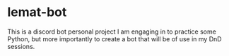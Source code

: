 # lemat-bot
This is a discord bot personal project I am engaging in to practice some Python, but more importantly to create a bot that will be of use in my DnD sessions.
